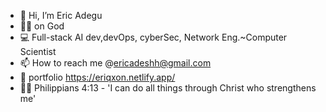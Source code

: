 - 👋 Hi, I’m Eric Adegu
- 🙏🏽 on God 
- 💻 Full-stack AI dev,devOps, cyberSec, Network Eng.~Computer Scientist
- 📫 How to reach me @ericadeshh@gmail.com
- 🔗 portfolio https://eriqxon.netlify.app/
- 🙏🏽 Philippians 4:13 - 'I can do all things through Christ who strengthens me'


<!---
Ericadeshh/Ericadeshh is a ✨ special ✨ repository because its`README.md` (this file) appears on your GitHub profile.
You can click the Preview link to take a look at your changes.
, --->
